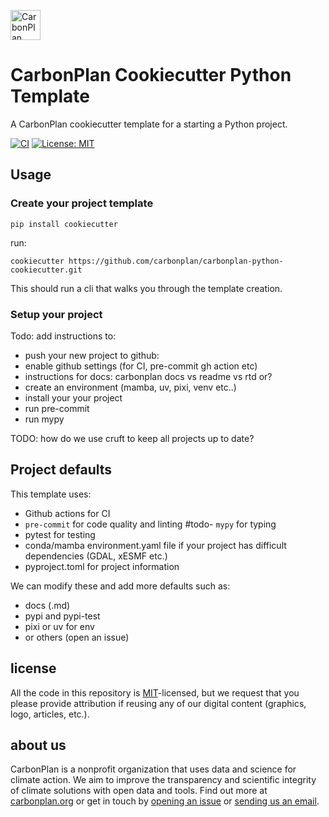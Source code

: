 
<p align="left" >
<a href='https://carbonplan.org'>
<picture>
  <source media="(prefers-color-scheme: dark)" srcset="https://carbonplan-assets.s3.amazonaws.com/monogram/light-small.png">
  <img alt="CarbonPlan monogram." height="48" src="https://carbonplan-assets.s3.amazonaws.com/monogram/dark-small.png">
</picture>
</a>
</p>

# CarbonPlan Cookiecutter Python Template

A CarbonPlan cookiecutter template for a starting a Python project.

[![CI](https://github.com/carbonplan/python-project-template/actions/workflows/main.yaml/badge.svg)](https://github.com/carbonplan/python-project-template/actions/workflows/main.yaml)
[![License: MIT](https://img.shields.io/badge/License-MIT-blue.svg)](https://opensource.org/licenses/MIT)


## Usage

### Create your project template
`pip install cookiecutter`

run:

`cookiecutter https://github.com/carbonplan/carbonplan-python-cookiecutter.git`

This should run a cli that walks you through the template creation.


### Setup your project
Todo: add instructions to:
- push your new project to github:
- enable github settings (for CI, pre-commit gh action etc)
- instructions for docs: carbonplan docs vs readme vs rtd or?
- create an environment (mamba, uv, pixi, venv etc..)
- install your your project
- run pre-commit
- run mypy


TODO: how do we use cruft to keep all projects up to date?

## Project defaults
This template uses:
- Github actions for CI
- `pre-commit` for code quality and linting
#todo- `mypy` for typing
- pytest for testing
- conda/mamba environment.yaml file if your project has difficult dependencies (GDAL, xESMF etc.)
- pyproject.toml for project information


We can modify these and add more defaults such as:
- docs (.md)
- pypi and pypi-test
- pixi or uv for env
- or others (open an issue)

## license

All the code in this repository is [MIT](https://choosealicense.com/licenses/mit/)-licensed, but we request that you please provide attribution if reusing any of our digital content (graphics, logo, articles, etc.).

## about us

CarbonPlan is a nonprofit organization that uses data and science for climate action. We aim to improve the transparency and scientific integrity of climate solutions with open data and tools. Find out more at [carbonplan.org](https://carbonplan.org/) or get in touch by [opening an issue](https://github.com/carbonplan/python-project-template/issues/new) or [sending us an email](mailto:hello@carbonplan.org).
